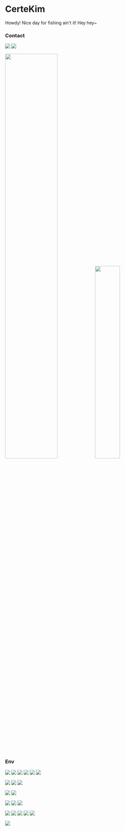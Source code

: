 # CerteKim
Howdy! Nice day for fishing ain't it! Hey hey~

### Contact
[![](https://img.shields.io/badge/bilibili-道明寺から_子曦-1DA1F2?style=flat-square&logo=bilibili&logoColor=white)](https://space.bilibili.com/7675097)
[![](https://img.shields.io/badge/twitter-CerteKim-1DA1F2?style=flat-square&logo=twitter&logoColor=white)](https://twitter.com/certekim)

<a href="https://github.com/CerteKim"><img src="https://github-readme-stats.vercel.app/api?username=CerteKim&show_icons=true&count_private=true&theme=vue&hide_title=true" style="width: 58%; max-width: 58%; min-width: 58%;"><img src="https://github-readme-stats.vercel.app/api/top-langs/?username=CerteKim&count_private=true&layout=compact" style="width: 40%; max-width: 40%; min-width: 40%;"></a>

### Env
[![](https://img.shields.io/badge/Windows-10-33aadd?style=flat-square&logo=windows&logoColor=6cf)]()
[![](https://img.shields.io/badge/Debian-buster-33aadd?style=flat-square&logo=Debian&logoColor=6cf)]()
[![](https://img.shields.io/badge/Arch%20Linux-KDE-33aadd?style=flat-square&logo=arch-linux&logoColor=6cf)]()
[![](https://img.shields.io/badge/macOS-Catalina-33aadd?style=flat-square&logo=Apple&logoColor=6cf)]()
[![](https://img.shields.io/badge/ChromeOS-85-33aadd?style=flat-square&logo=google-chrome&logoColor=6cf)]()
[![](https://img.shields.io/badge/Android-Q-33aadd?style=flat-square&logo=Android&logoColor=6cf)]()

[![](https://img.shields.io/badge/Bash-4EAA25?style=flat-square&logo=gnu-bash&logoColor=white)]()
[![](https://img.shields.io/badge/Powershell-5391FE?style=flat-square&logo=powershell&logoColor=white)]()
[![](https://img.shields.io/badge/Chocolatey-80B5E3?style=flat-square&logo=Chocolatey&logoColor=white)]()

[![](https://img.shields.io/badge/Intellij%20IDEA-Ultimate-33aadd?style=flat-square&logo=Intellij-IDEA&logoColor=6cf)]()
[![](https://img.shields.io/badge/IDE-Visual%20Studio%20Code-33aadd?style=flat-square&logo=visual-studio-code&logoColor=6cf)]()

[![](https://img.shields.io/badge/Git-F05032?style=flat-square&logo=github&logoColor=white)]()
[![](https://img.shields.io/badge/Gradle-02303A?style=flat-square&logo=gradle&logoColor=white)]()
[![](https://img.shields.io/badge/Docker-2496ED?style=flat-square&logo=docker&logoColor=white)]()

[![](https://img.shields.io/badge/Java-007396?style=flat-square&logo=java&logoColor=white)]()
[![](https://img.shields.io/badge/Golang-00add8?style=flat-square&logo=go&logoColor=white)]()
[![](https://img.shields.io/badge/Python3-3776AB?style=flat-square&logo=python&logoColor=white)]()
[![](https://img.shields.io/badge/Blender-F5792A?style=flat-square&logo=blender&logoColor=white)]()
[![](https://img.shields.io/badge/Unity-2018.4.20f1-000000?style=flat-square&logo=unity&logoColor=white)]()

[![](https://img.shields.io/badge/Magisk-00AF9C?style=flat-square&logo=magisk&logoColor=white)]()
